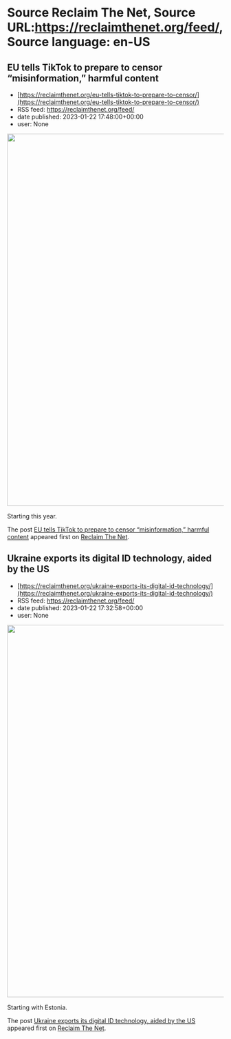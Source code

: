 # Source Reclaim The Net, Source URL:https://reclaimthenet.org/feed/, Source language: en-US

## EU tells TikTok to prepare to censor “misinformation,” harmful content
 - [https://reclaimthenet.org/eu-tells-tiktok-to-prepare-to-censor/](https://reclaimthenet.org/eu-tells-tiktok-to-prepare-to-censor/)
 - RSS feed: https://reclaimthenet.org/feed/
 - date published: 2023-01-22 17:48:00+00:00
 - user: None

<a href="https://reclaimthenet.org/eu-tells-tiktok-to-prepare-to-censor/" rel="nofollow" title="EU tells TikTok to prepare to censor &#8220;misinformation,&#8221; harmful content"><img alt="" class="webfeedsFeaturedVisual wp-post-image" height="864" src="https://reclaimthenet.org/wp-content/uploads/2023/01/bret-tik.jpg" style="display: block; margin: auto; margin-bottom: 15px;" width="1536" /></a><p>Starting this year.</p>
<p>The post <a href="https://reclaimthenet.org/eu-tells-tiktok-to-prepare-to-censor/" rel="nofollow">EU tells TikTok to prepare to censor &#8220;misinformation,&#8221; harmful content</a> appeared first on <a href="https://reclaimthenet.org" rel="nofollow">Reclaim The Net</a>.</p>

## Ukraine exports its digital ID technology, aided by the US
 - [https://reclaimthenet.org/ukraine-exports-its-digital-id-technology/](https://reclaimthenet.org/ukraine-exports-its-digital-id-technology/)
 - RSS feed: https://reclaimthenet.org/feed/
 - date published: 2023-01-22 17:32:58+00:00
 - user: None

<a href="https://reclaimthenet.org/ukraine-exports-its-digital-id-technology/" rel="nofollow" title="Ukraine exports its digital ID technology, aided by the US"><img alt="" class="webfeedsFeaturedVisual wp-post-image" height="864" src="https://reclaimthenet.org/wp-content/uploads/2023/01/ukr-digi-id.jpg" style="display: block; margin: auto; margin-bottom: 15px;" width="1536" /></a><p>Starting with Estonia.</p>
<p>The post <a href="https://reclaimthenet.org/ukraine-exports-its-digital-id-technology/" rel="nofollow">Ukraine exports its digital ID technology, aided by the US</a> appeared first on <a href="https://reclaimthenet.org" rel="nofollow">Reclaim The Net</a>.</p>
